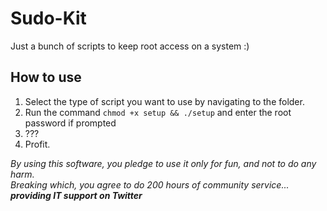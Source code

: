 # Sudo-Kit

Just a bunch of scripts to keep root access on a system :)

## How to use
1. Select the type of script you want to use by navigating to the folder.
2. Run the command `chmod +x setup && ./setup` and enter the root password if prompted
3. ???
4. Profit.

_By using this software, you pledge to use it only for fun, and not to do any harm.  
Breaking which, you agree to do 200 hours of community service...  
**providing IT support on Twitter**_
